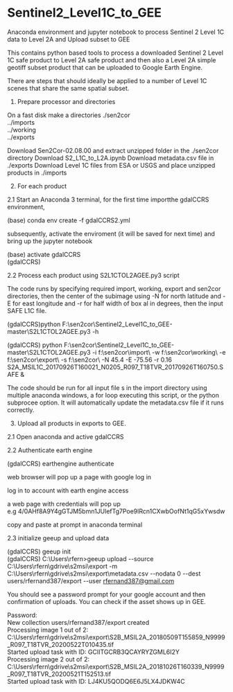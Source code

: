 # Sentinel2_Level1C_to_GEE
Anaconda environment and jupyter notebook to process Sentinel 2 Level 1C data to Level 2A and Upload subset to GEE

This contains python based tools to process a downloaded Sentinel 2 Level 1C safe product to Level 2A safe product
and then also a Level 2A simple geotiff subset product that can be uploaded to Google Earth Engine.

There are steps that should ideally be applied to a number of Level 1C scenes that share the same spatial subset.

1.  Prepare processor and directories

On a fast disk make a directories
./sen2cor  
  ../imports  
  ../working  
  ../exports  

Download Sen2Cor-02.08.00 and extract unzipped folder in the ./sen2cor directory
Download S2_L1C_to_L2A.ipynb 
Download metadata.csv file in ./exports
Download Level 1C files from ESA or USGS and place unzipped products in ./imports

2.  For each product 

2.1 Start an Anaconda 3 terminal,  for the first time importthe gdalCCRS environment,

(base) conda env create -f gdalCCRS2.yml  

subsequently, activate the enviroment (it will be saved for next time) and bring up the jupyter notebook  

(base) activate gdalCCRS    
(gdalCCRS) 


2.2  Process each product using S2L1CTOL2AGEE.py3 script

The code runs by specifying required import, working, export and sen2cor directories, then the center of the subimage using -N for north latitude and -E for east longitude and -r for half width of box al in degrees, then the input SAFE L1C file.


(gdalCCRS)python F:\sen2cor\Sentinel2_Level1C_to_GEE-master\S2L1CTOL2AGEE.py3 -h 


(gdalCCRS) python F:\sen2cor\Sentinel2_Level1C_to_GEE-master\S2L1CTOL2AGEE.py3 -i f:\sen2cor\import\ -w f:\sen2cor\working\ -e f:\sen2cor\export\ -s f:\sen2cor\ -N 45.4 -E -75.56 -r 0.16 S2A_MSIL1C_20170926T160021_N0205_R097_T18TVR_20170926T160750.SAFE &

The code should be run for all input file s in the import directory using multiple anaconda windows, a for loop executing this script, or the python subprocee option.  It will automatically update the metadata.csv file if it runs correctly.

3.  Upload all products in exports to GEE.

2.1 Open anaconda and active gdalCCRS

2.2 Authenticate earth engine  

(gdalCCRS) earthengine authenticate  

web browser will pop up a page with google log in  

log in to account with earth engine access  

a web page with credentials will pop up   
e.g 4/0AHf8A9Y4gGTJM5bmn1JUlefTg7Poe9lRcn1CXwbOofNt1qG5xYwsdw  

copy and paste at prompt in anaconda terminal  

2.3 initialize geeup  and upload data

(gdalCCRS) geeup init  
(gdalCCRS) C:\Users\rfern>geeup upload --source C:\Users\rfern\gdrive\s2msi\export -m  C:\Users\rfern\gdrive\s2msi\export\metadata.csv --nodata 0 --dest users/rfernand387/export --user rfernand387@gmail.com  

You should see a password prompt for your google account and then confirmation of uploads.  You can check if the asset shows up in GEE.  

Password:  
New collection users/rfernand387/export created  
Processing image 1 out of 2: C:\Users\rfern\gdrive\s2msi\export\S2B_MSIL2A_20180509T155859_N9999_R097_T18TVR_20200522T010435.tif  
Started upload task with ID: GCIITGCRB3QCAYRYZGML6I2Y  
Processing image 2 out of 2: C:\Users\rfern\gdrive\s2msi\export\S2B_MSIL2A_20181026T160339_N9999_R097_T18TVR_20200521T152513.tif  
Started upload task with ID: LJ4KU5QODQ6E6J5LX4JDKW4C  
